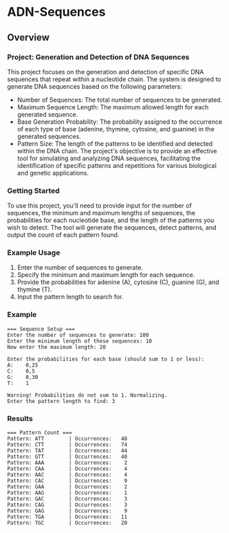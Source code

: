 # ADN-Sequences
## Overview

### Project: Generation and Detection of DNA Sequences

This project focuses on the generation and detection of specific DNA sequences that repeat within a nucleotide chain. The system is designed to generate DNA sequences based on the following parameters:

* Number of Sequences: The total number of sequences to be generated.
* Maximum Sequence Length: The maximum allowed length for each generated sequence.
* Base Generation Probability: The probability assigned to the occurrence of each type of base (adenine, thymine, cytosine, and guanine) in the generated sequences.
* Pattern Size: The length of the patterns to be identified and detected within the DNA chain.
The project's objective is to provide an effective tool for simulating and analyzing DNA sequences, facilitating the identification of specific patterns and repetitions for various biological and genetic applications.

### Getting Started
To use this project, you'll need to provide input for the number of sequences, the minimum and maximum lengths of sequences, the probabilities for each nucleotide base, and the length of the patterns you wish to detect. The tool will generate the sequences, detect patterns, and output the count of each pattern found.

### Example Usage
1. Enter the number of sequences to generate.
2. Specify the minimum and maximum length for each sequence.
3. Provide the probabilities for adenine (A), cytosine (C), guanine (G), and thymine (T).
4. Input the pattern length to search for.

### Example

``` (java)
=== Sequence Setup ===
Enter the number of sequences to generate: 100
Enter the minimum length of these sequences: 10
Now enter the maximum length: 20

Enter the probabilities for each base (should sum to 1 or less):
A:    0,25
C:    0,5
G:    0,30
T:    1

Warning! Probabilities do not sum to 1. Normalizing.
Enter the pattern length to find: 3
```
### Results
``` (java)
=== Pattern Count ===
Pattern: ATT        | Occurrences:   48
Pattern: CTT        | Occurrences:   74
Pattern: TAT        | Occurrences:   44
Pattern: GTT        | Occurrences:   40
Pattern: AAA        | Occurrences:    2
Pattern: CAA        | Occurrences:    4
Pattern: AAC        | Occurrences:    4
Pattern: CAC        | Occurrences:    9
Pattern: GAA        | Occurrences:    2
Pattern: AAG        | Occurrences:    1
Pattern: GAC        | Occurrences:    3
Pattern: CAG        | Occurrences:    3
Pattern: GAG        | Occurrences:    9
Pattern: TGA        | Occurrences:   11
Pattern: TGC        | Occurrences:   20
``` 
